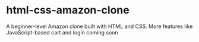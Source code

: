 # html-css-amazon-clone
A beginner-level Amazon clone built with HTML and CSS. More features like JavaScript-based cart and login coming soon
